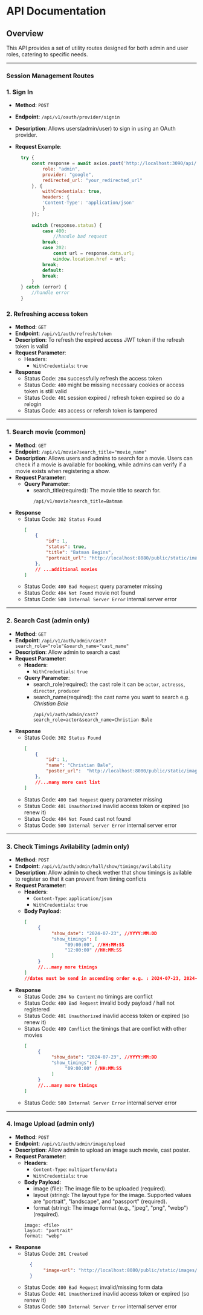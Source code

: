 # API Documentation

## Overview
This API provides a set of utility routes designed for both admin and user roles, catering to specific needs. 

---
### Session Management Routes

### 1. Sign In
- **Method**: `POST`
- **Endpoint**: `/api/v1/oauth/provider/signin`
- **Description**: Allows users(admin/user) to sign in using an OAuth provider.
- **Request Example**:

  ```javascript
    try {
        const response = await axios.post('http://localhost:3090/api/v1/oauth/provider/signin', {
            role: "admin",
            provider: "google",
            redirected_url: "your_redirected_url"
        }, {
            withCredentials: true, 
            headers: {
            'Content-Type': 'application/json'
            }
        });
    
        switch (response.status) {
            case 400:
                //handle bad request 
            break;
            case 202:
                const url = response.data.url;
                window.location.href = url; 
            break;
            default:
            break;
        }
    } catch (error) {
        //handle error
    }
### 2. Refreshing access token
 - **Method**: `GET`
 - **Endpoint**: `/api/v1/auth/refresh/token`
 - **Description**: To refresh the expired access JWT token if the refresh token is valid
 - **Request Parameter**:
   - Headers:
     - `WithCredentials`: `true`
 - **Response**
   - Status Code: `204`
        successfully refresh the access token
   - Status Code: `400`
        might be missing necessary cookies or access token is still valid
   - Status Code: `401`
        session expired / refresh token expired so do a relogin
   - Status Code: `403`
        access or refersh token is tampered

---
### 1. Search movie (common)
 - **Method**: `GET`
 - **Endpoint**: `/api/v1/movie?search_title="movie_name"`
 - **Description**: Allows users and admins to search for a movie. Users can check if a movie is available for booking, while admins can verify if a movie exists when registering a show.
 - **Request Parameter**:
   - **Query Parameter**: 
     - search_title(required): The movie title to search for.
          ```query
          /api/v1/movie?search_title=Batman
 - **Response** 
   - Status Code: `302 Status Found`
        ```json
        [
            {
                "id": 1,
                "status": true,
                "title": "Batman Begins",
                "portrait_url": "http://localhost:8080/public/static/images/4b092dd6aed34bf0a4c64b1b5eccb242.webp"
            },
            // ...additional movies
        ]
   - Status Code: `400 Bad Request`
        query parameter missing
   - Status Code: `404 Not Found`
        movie not found        
   - Status Code: `500 Internal Server Error`
        internal server error
---
### 2. Search Cast (admin only)
 - **Method**: `GET`
 - **Endpoint**: `/api/v1/auth/admin/cast?search_role="role"&search_name="cast_name"`
 - **Description**: Allow admin to search a cast
 - **Request Parameter**:
   - **Headers**:
      - `WithCredentials`: `true` 
   - **Query Parameter**: 
     - search_role(required): the cast role it can be `actor`, `actresss`, `director`, `producer`
     - search_name(required): the cast name you want to search e.g. <i>Christian Bale</i>
          ```query
          /api/v1/auth/admin/cast?search_role=actor&search_name=Christian Bale
 - **Response** 
   - Status Code: `302 Status Found`
        ```json
        [
            {
                "id": 1,
                "name": "Christian Bale",
                "poster_url":  "http://localhost:8080/public/static/images/f69754c140a04054b824d90e6ef82992.webp"//null
            },
            //...many more cast list
        ]
   - Status Code: `400 Bad Request`
        query parameter missing
   - Status Code: `401 Unauthorized`
        inavlid access token or expired (so renew it)
   - Status Code: `404 Not Found`
        cast not found        
   - Status Code: `500 Internal Server Error`
        internal server error
---
### 3. Check Timings Avilability (admin only)
 - **Method**: `POST`
 - **Endpoint**: `/api/v1/auth/admin/hall/show/timings/avilability`
 - **Description**: Allow admin to check wether that show timings is avilable to register so that it can prevent from timing conficts
 - **Request Parameter**:
   - **Headers**:
      - `Content-Type`: `application/json`
      - `WithCredentials`: `true` 
   - **Body Payload**: 
     ```json
     [
          {
               "show_date": "2024-07-23", //YYYY:MM:DD
               "show_timings": [
                    "09:00:00", //HH:MM:SS
                    "12:00:00" //HH:MM:SS
               ]
          }
          //...many more timings
     ]
     //dates must be send in ascending order e.g. : 2024-07-23, 2024-07-24, 2024-07-25
 - **Response** 
   - Status Code: `204 No Content`
        no timings are conflict
   - Status Code: `400 Bad Request`
        invalid body payload / hall not registered
   - Status Code: `401 Unauthorized`
        inavlid access token or expired (so renew it)
   - Status Code: `409 Conflict` the timings that are conflict with other movies 
     ```json
     [
          {
               "show_date": "2024-07-23", //YYYY:MM:DD
               "show_timings": [
                    "09:00:00" //HH:MM:SS
               ]
          }
          //...many more timings
     ]
   - Status Code: `500 Internal Server Error`
        internal server error
---
### 4. Image Upload (admin only)
 - **Method**: `POST`
 - **Endpoint**: `/api/v1/auth/admin/image/upload`
 - **Description**: Allow admin to upload an image such movie, cast poster.
 - **Request Parameter**:
   - **Headers**:
      - `Content-Type`: `multipartform/data`
      - `WithCredentials`: `true` 
   - **Body Payload**: 
     - image (file): The image file to be uploaded (required).
     - layout (string): The layout type for the image. Supported values are "portrait", "landscape", and "passport" (required).
     - format (string): The image format (e.g., "jpeg", "png", "webp")(required).
     ```plain
     image: <file>
     layout: "portrait"
     format: "webp"
 - **Response** 
   - Status Code: `201 Created`
        ```json
          {
               "image-url": "http://localhost:8080/public/static/images/f69754c140a04054b824d90e6ef82992.webp"
          }
   - Status Code: `400 Bad Request`
        invalid/missing form data
   - Status Code: `401 Unauthorized`
        inavlid access token or expired (so renew it)
   - Status Code: `500 Internal Server Error`
        internal server error


